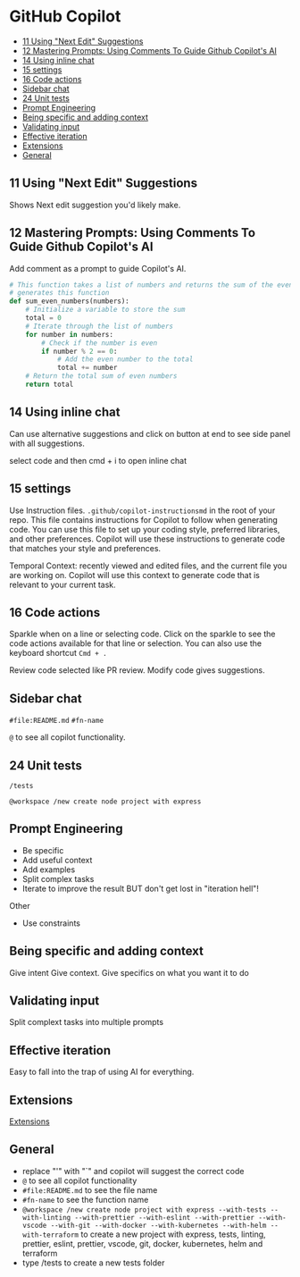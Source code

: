 # GitHub Copilot


- [11 Using "Next Edit" Suggestions](#11-using-next-edit-suggestions)
- [12 Mastering Prompts: Using Comments To Guide Github Copilot's AI](#12-mastering-prompts-using-comments-to-guide-github-copilots-ai)
- [14 Using inline chat](#14-using-inline-chat)
- [15 settings](#15-settings)
- [16 Code actions](#16-code-actions)
- [Sidebar chat](#sidebar-chat)
- [24 Unit tests](#24-unit-tests)
- [Prompt Engineering](#prompt-engineering)
- [Being specific and adding context](#being-specific-and-adding-context)
- [Validating input](#validating-input)
- [Effective iteration](#effective-iteration)
- [Extensions](#extensions)
- [General](#general)



## 11 Using "Next Edit" Suggestions

Shows Next edit suggestion you'd likely make.

## 12 Mastering Prompts: Using Comments To Guide Github Copilot's AI

Add comment as a prompt to guide Copilot's AI.

```python
# This function takes a list of numbers and returns the sum of the even numbers
# generates this function
def sum_even_numbers(numbers):
    # Initialize a variable to store the sum
    total = 0
    # Iterate through the list of numbers
    for number in numbers:
        # Check if the number is even
        if number % 2 == 0:
            # Add the even number to the total
            total += number
    # Return the total sum of even numbers
    return total
```


## 14 Using inline chat

Can use alternative suggestions and click on button at end to see side panel with all suggestions.

select code and then cmd + i to open inline chat

## 15 settings

Use Instruction files. `.github/copilot-instructionsmd` in the root of your repo. This file contains instructions for Copilot to follow when generating code. You can use this file to set up your coding style, preferred libraries, and other preferences. Copilot will use these instructions to generate code that matches your style and preferences.

Temporal Context: recently viewed and edited files, and the current file you are working on. Copilot will use this context to generate code that is relevant to your current task.

## 16 Code actions

Sparkle when on a line or selecting code. Click on the sparkle to see the code actions available for that line or selection. You can also use the keyboard shortcut `Cmd + .`

Review code selected like PR review. Modify code gives suggestions.

## Sidebar chat

`#file:README.md`
`#fn-name`

`@` to see all copilot functionality.

## 24 Unit tests

`/tests`

`@workspace /new create node project with express`

## Prompt Engineering

- Be specific
- Add useful context
- Add examples
- Split complex tasks
- Iterate to improve the result BUT don't get lost in "iteration hell"!

Other
- Use constraints

## Being specific and adding context

Give intent
Give context.
Give specifics on what you want it to do

## Validating input

Split complext tasks into multiple prompts

## Effective iteration

Easy to fall into the trap of using AI for everything.

## Extensions

[Extensions](https://github.com/marketplace?type=apps&copilot_app=true)


## General

- replace "'" with "`" and copilot will suggest the correct code
- `@` to see all copilot functionality
- `#file:README.md` to see the file name
- `#fn-name` to see the function name
- `@workspace /new create node project with express --with-tests --with-linting --with-prettier --with-eslint --with-prettier --with-vscode --with-git --with-docker --with-kubernetes --with-helm --with-terraform` to create a new project with express, tests, linting, prettier, eslint, prettier, vscode, git, docker, kubernetes, helm and terraform
- type /tests to create a new tests folder



